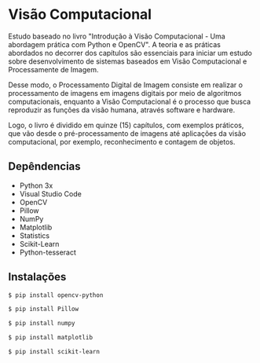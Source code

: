 # Visão Computacional

Estudo baseado no livro "Introdução à Visão Computacional - Uma abordagem prática com Python e OpenCV". A teoria e as práticas abordados no decorrer dos capítulos são essenciais para iniciar um estudo sobre desenvolvimento de sistemas baseados em Visão Computacional e Processamente de Imagem.

Desse modo, o Processamento Digital de Imagem consiste em realizar o processamento de imagens em imagens digitais por meio de algoritmos computacionais, enquanto a Visão Computacional é o processo que busca reproduzir as funções da visão humana, através software e hardware.

Logo, o livro é dividido em quinze (15) capítulos, com exemplos práticos, que vão desde o pré-processamento de imagens até aplicações da visão computacional, por exemplo, reconhecimento e contagem de objetos. 

## Depêndencias 
- Python 3x
- Visual Studio Code
- OpenCV
- Pillow
- NumPy
- Matplotlib
- Statistics
- Scikit-Learn
- Python-tesseract


## Instalações
```bash
$ pip install opencv-python
```
```bash
$ pip install Pillow
```
```bash
$ pip install numpy
```
```bash
$ pip install matplotlib
```
```bash
$ pip install scikit-learn
```
